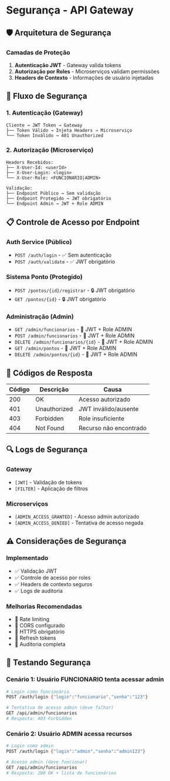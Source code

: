 # Segurança - API Gateway

## 🛡️ Arquitetura de Segurança

### Camadas de Proteção
1. **Autenticação JWT** - Gateway valida tokens
2. **Autorização por Roles** - Microserviços validam permissões
3. **Headers de Contexto** - Informações de usuário injetadas

## 🔐 Fluxo de Segurança

### 1. Autenticação (Gateway)
```
Cliente → JWT Token → Gateway
├── Token Válido → Injeta Headers → Microserviço
└── Token Inválido → 401 Unauthorized
```

### 2. Autorização (Microserviço)
```
Headers Recebidos:
├── X-User-Id: <userId>
├── X-User-Login: <login>
└── X-User-Role: <FUNCIONARIO|ADMIN>

Validação:
├── Endpoint Público → Sem validação
├── Endpoint Protegido → JWT obrigatório
└── Endpoint Admin → JWT + Role ADMIN
```

## 📋 Controle de Acesso por Endpoint

### Auth Service (Público)
- `POST /auth/login` - ✅ Sem autenticação
- `POST /auth/validate` - ✅ JWT obrigatório

### Sistema Ponto (Protegido)
- `POST /pontos/{id}/registrar` - 🔒 JWT obrigatório
- `GET /pontos/{id}` - 🔒 JWT obrigatório

### Administração (Admin)
- `GET /admin/funcionarios` - 👑 JWT + Role ADMIN
- `POST /admin/funcionarios` - 👑 JWT + Role ADMIN
- `DELETE /admin/funcionarios/{id}` - 👑 JWT + Role ADMIN
- `GET /admin/pontos` - 👑 JWT + Role ADMIN
- `DELETE /admin/pontos/{id}` - 👑 JWT + Role ADMIN

## 🚨 Códigos de Resposta

| Código | Descrição | Causa |
|--------|-----------|-------|
| 200 | OK | Acesso autorizado |
| 401 | Unauthorized | JWT inválido/ausente |
| 403 | Forbidden | Role insuficiente |
| 404 | Not Found | Recurso não encontrado |

## 🔍 Logs de Segurança

### Gateway
- `[JWT]` - Validação de tokens
- `[FILTER]` - Aplicação de filtros

### Microserviços
- `[ADMIN_ACCESS_GRANTED]` - Acesso admin autorizado
- `[ADMIN_ACCESS_DENIED]` - Tentativa de acesso negada

## ⚠️ Considerações de Segurança

### Implementado
- ✅ Validação JWT
- ✅ Controle de acesso por roles
- ✅ Headers de contexto seguros
- ✅ Logs de auditoria

### Melhorias Recomendadas
- 🔄 Rate limiting
- 🔄 CORS configurado
- 🔄 HTTPS obrigatório
- 🔄 Refresh tokens
- 🔄 Auditoria completa

## 🧪 Testando Segurança

### Cenário 1: Usuário FUNCIONARIO tenta acessar admin
```bash
# Login como funcionário
POST /auth/login {"login":"funcionario","senha":"123"}

# Tentativa de acesso admin (deve falhar)
GET /api/admin/funcionarios
# Resposta: 403 Forbidden
```

### Cenário 2: Usuário ADMIN acessa recursos
```bash
# Login como admin
POST /auth/login {"login":"admin","senha":"admin123"}

# Acesso admin (deve funcionar)
GET /api/admin/funcionarios
# Resposta: 200 OK + lista de funcionários
```